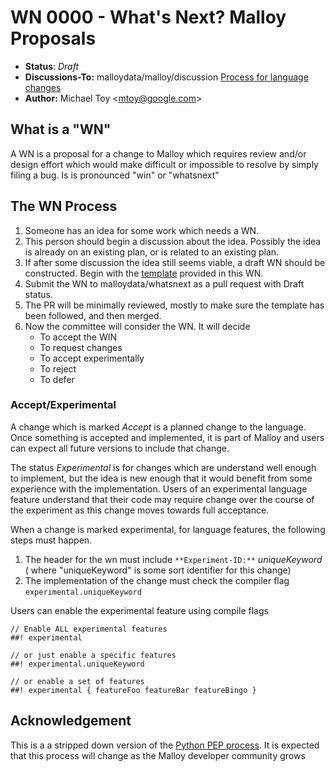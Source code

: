 # WN 0000 - What's Next? Malloy Proposals

- **Status**: _Draft_
- **Discussions-To:**  malloydata/malloy/discussion [Process for language changes](https://github.com/malloydata/malloy/discussions/1400)
- **Author:** Michael Toy \<mtoy@google.com>

## What is a "WN"

A WN is a proposal for a change to Malloy which requires review and/or design effort which would make difficult or impossible to resolve by simply filing a bug. Is is pronounced "win" or "whatsnext"

## The WN Process

1. Someone has an idea for some work which needs a WN.
2. This person should begin a discussion about the idea. Possibly the idea is already on
   an existing plan, or is related to an existing plan.
3. If after some discussion the idea still seems viable, a draft WN should be constructed. Begin with the [template](wn-template.md) provided in this WN.
5. Submit the WN to malloydata/whatsnext as a pull request with Draft status.
6. The PR will be minimally reviewed, mostly to make sure the template has been followed, and then merged.
7. Now the committee will consider the WN. It will decide
    * To accept the WIN
    * To request changes
    * To accept experimentally
    * To reject
    * To defer

### Accept/Experimental

A change which is marked _Accept_ is a planned change to the language. Once something is accepted and implemented, it is part of Malloy and users can expect all future versions to include that change.

The status _Experimental_ is for changes which are understand well enough to implement, but the idea is new enough that it would benefit from some experience with the implementation. Users of an experimental language feature understand that their code may require change over the course of the experiment as this change moves towards full acceptance.

When a change is marked experimental, for language features, the following steps must happen.

1. The header for the wn must include `**Experiment-ID:**` _uniqueKeyword_ ( where "uniqueKeyword" is some sort identifier for this change)
2. The implementation of the change must check the compiler flag `experimental.uniqueKeyword`

Users can enable the experimental feature using compile flags

```
// Enable ALL experimental features
##! experimental

// or just enable a specific features
##! experimental.uniqueKeyword

// or enable a set of features
##! experimental { featureFoo featureBar featureBingo }
```

## Acknowledgement

This is a a stripped down version of the [Python PEP process](https://peps.python.org/). It is expected that this process will change as the Malloy developer community grows
